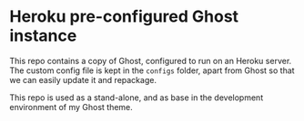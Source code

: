 # Heroku pre-configured Ghost instance

This repo contains a copy of Ghost, configured to run on an Heroku server.
The custom config file is kept in the `configs` folder, apart from Ghost so that we can easily update it and repackage.

This repo is used as a stand-alone, and as base in the development environment of my Ghost theme.